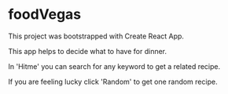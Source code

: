 # foodVegas
This project was bootstrapped with Create React App.

This app helps to decide what to have for dinner.

In 'Hitme' you can search for any keyword to get a related recipe.

If you are feeling lucky click 'Random' to get one random recipe.
